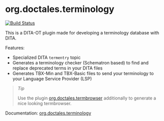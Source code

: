 org.doctales.terminology
========================

[![Build Status](https://travis-ci.org/doctales/org.doctales.terminology.svg?branch=master)](https://travis-ci.org/doctales/org.doctales.terminology)

This is a DITA-OT plugin made for developing a terminology database with DITA.

Features:

- Specialized DITA `termentry` topic
- Generates a terminology checker (Schematron based) to find and replace deprecated terms in your DITA files
- Generates TBX-Min and TBX-Basic files to send your terminology to your Language Service Provider (LSP)

> *Tip*
>
> Use the plugin [org.doctales.termbrowser](https://github.com/doctales/org.doctales.terminology) additionally to generate a nice looking termbrowser.

Documentation: [org.doctales.terminology](http://doctales.github.io/plugins/org.doctales.terminology.html)
